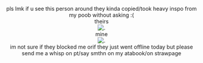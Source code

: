 <p align="center"
  
pls lmk if u see this person around they kinda copied/took heavy inspo from my poob without asking :(
<br>
theirs
<br>
![.](https://media.discordapp.net/attachments/1174132569797840948/1324093570281377843/IMG_8424.jpg?ex=6776e5bb&is=6775943b&hm=c11564366c77065b26a181523fcf1ddf0d97767fcd3a07bb6629cfaa5c1514c3&=&format=webp&width=209&height=345)
<br>
mine
<br>
![.](https://media.discordapp.net/attachments/907011345801699351/1324106161779249223/image.png?ex=6776f175&is=67759ff5&hm=84a1cb4982f80989f91cad5306672f28dbea6a903dd630bbc9700feedab6220f&=&format=webp&quality=lossless&width=187&height=248)
<br>
im not sure if they blocked me orif they just went offline today but please send me a whisp on pt/say smthn on my atabook/on strawpage
